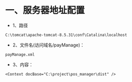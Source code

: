 # 一、服务器地址配置
- 1、路径
```
C:\tomcat\apache-tomcat-8.5.31\conf\Catalina\localhost
```
- 2、文件名(访问域名/payManage)：
```
payManage.xml
```
- 3、内容：
```
<Context docBase="C:\project\pos_manager\dist" />
```